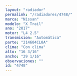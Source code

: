 ```yaml
---
layout: "radiador"
permalink: "/radiadores/4748/"
marca: "Nissan"
modelo: "X Trail"
ano: "2017"
motor: "L4 2.5"
transmision: "Automática"
parte: "214604CL0A"
clima: "Con clima"
alto: "16 3/16"
ancho: "29 1/16"
observaciones: ""
id: "4748"
---
```


